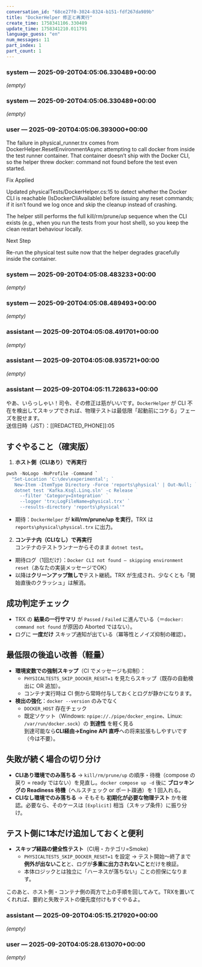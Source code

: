 ```yaml
---
conversation_id: "68ce27f0-3024-8324-b151-fdf267da989b"
title: "DockerHelper 修正と再実行"
create_time: 1758341106.330489
update_time: 1758341210.011791
language_guess: "en"
num_messages: 11
part_index: 1
part_count: 1
---
```


### system — 2025-09-20T04:05:06.330489+00:00

_(empty)_

### system — 2025-09-20T04:05:06.330489+00:00

_(empty)_

### user — 2025-09-20T04:05:06.393000+00:00

The failure in physical_runner.trx comes from DockerHelper.ResetEnvironmentAsync attempting to call docker from inside the test runner container. That container doesn’t ship with the Docker CLI, so the helper threw docker: command not found before the test even started.
Fix Applied

Updated physicalTests/DockerHelper.cs:15 to detect whether the Docker CLI is reachable (IsDockerCliAvailable) before issuing any reset commands; if it isn’t found we log once and skip the cleanup instead of crashing.
The helper still performs the full kill/rm/prune/up sequence when the CLI exists (e.g., when you run the tests from your host shell), so you keep the clean restart behaviour locally.
Next Step

Re-run the physical test suite now that the helper degrades gracefully inside the container.

### system — 2025-09-20T04:05:08.483233+00:00

_(empty)_

### system — 2025-09-20T04:05:08.489493+00:00

_(empty)_

### assistant — 2025-09-20T04:05:08.491701+00:00

_(empty)_

### assistant — 2025-09-20T04:05:08.935721+00:00

_(empty)_

### assistant — 2025-09-20T04:05:11.728633+00:00

やあ、いらっしゃい！司令、その修正は筋がいいです。`DockerHelper` が CLI 不在を検出してスキップできれば、物理テストは最低限「起動前にコケる」フェーズを脱せます。  
送信日時（JST）：[[REDACTED_PHONE]]:05

## すぐやること（確実版）
1) **ホスト側（CLIあり）で再実行**  
```powershell
pwsh -NoLogo -NoProfile -Command `
  "Set-Location 'C:\dev\experimental'; `
   New-Item -ItemType Directory -Force 'reports\physical' | Out-Null; `
   dotnet test 'Kafka.Ksql.Linq.sln' -c Release `
     --filter 'Category=Integration' `
     --logger 'trx;LogFileName=physical.trx' `
     --results-directory 'reports\physical'"
```
- 期待：`DockerHelper` が **kill/rm/prune/up を実行**。TRX は `reports\physical\physical.trx` に出力。

2) **コンテナ内（CLIなし）で再実行**  
コンテナのテストランナーからそのまま `dotnet test`。  
- 期待ログ（1回だけ）：`Docker CLI not found — skipping environment reset`（あなたの実装メッセージでOK）  
- 以降は**クリーンアップ無しで**テスト継続。TRX が生成され、少なくとも「開始直後のクラッシュ」は解消。

## 成功判定チェック
- TRX の **結果の一行サマリ** が `Passed` / `Failed` に進んでいる（＝`docker: command not found` が原因の Aborted ではない）。  
- ログに **一度だけ** スキップ通知が出ている（冪等性とノイズ抑制の確認）。

## 最低限の後追い改善（軽量）
- **環境変数での強制スキップ**（CI でメッセージも抑制）：  
  - `PHYSICALTESTS_SKIP_DOCKER_RESET=1` を見たらスキップ（既存の自動検出に OR 追加）。  
  - コンテナ実行時は CI 側から常時付与しておくとログが静かになります。
- **検出の強化**：`docker --version` のみでなく  
  - `DOCKER_HOST` 存在チェック  
  - 既定ソケット（Windows: `npipe://./pipe/docker_engine`、Linux: `/var/run/docker.sock`）の **到達性** を軽く見る  
  到達可能なら**CLI経由→Engine API 直呼**への将来拡張もしやすいです（今は不要）。

## 失敗が続く場合の切り分け
- **CLIあり環境でのみ落ちる** → `kill/rm/prune/up` の順序・待機（compose の戻り = ready ではない）を見直し。`docker compose up -d` 後に **ブロッキングの Readiness 待機**（ヘルスチェック or ポート疎通）を 1 回入れる。  
- **CLIなし環境でのみ落ちる** → そもそも **初期化が必要な物理テスト** かを確認。必要なら、そのケースは `[Explicit]` 相当（スキップ条件）に振り分け。

## テスト側に1本だけ追加しておくと便利
- **スキップ経路の健全性テスト**（CI用・カテゴリ=Smoke）  
  - `PHYSICALTESTS_SKIP_DOCKER_RESET=1` を設定 → テスト開始～終了まで**例外が出ないこと**と、ログが**多重に出力されないこと**だけを検証。  
  - 本体ロジックとは独立に「ハーネスが落ちない」ことの担保になります。

このあと、ホスト側・コンテナ側の両方で上の手順を回してみて。TRXを置いてくれれば、要約と失敗テストの優先度付けもすぐやるよ。

### assistant — 2025-09-20T04:05:15.217920+00:00

_(empty)_

### user — 2025-09-20T04:05:28.613070+00:00

_(empty)_
